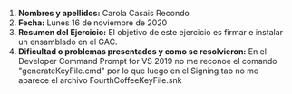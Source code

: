 1. **Nombres y apellidos:** Carola Casais Recondo
2. **Fecha:** Lunes 16 de noviembre de 2020
3. **Resumen del Ejercicio:** El objetivo de este ejercicio es firmar e instalar un ensamblado en el GAC.
4. **Dificultad o problemas presentados y como se resolvieron:** En el Developer Command Prompt for VS 2019 no me reconoe el comando "generateKeyFile.cmd" por lo que luego en el Signing tab no me aparece el archivo FourthCoffeeKeyFile.snk 

